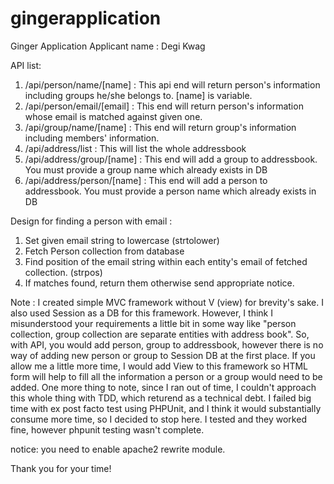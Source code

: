 # gingerapplication
Ginger Application
Applicant name : Degi Kwag

API list: 

1. /api/person/name/[name] : This api end will return person's information including groups he/she belongs to. [name] is variable.
2. /api/person/email/[email] : This end will return person's information whose email is matched against given one.
3. /api/group/name/[name] : This end will return group's information including members' information.
4. /api/address/list : This will list the whole addressbook
5. /api/address/group/[name] : This end will add a group to addressbook. You must provide a group name which already exists in DB
6. /api/address/person/[name] : This end will add a person to addressbook. You must provide a person name which already exists in DB

Design for finding a person with email : 
1. Set given email string to lowercase (strtolower)
2. Fetch Person collection from database 
3. Find position of the email string within each entity's email of fetched collection. (strpos)
4. If matches found, return them otherwise send appropriate notice.


Note : I created simple MVC framework without V (view) for brevity's sake. I also used Session as a DB for this framework. However, I think I misunderstood your requirements a little bit in some way like "person collection, group collection are separate entities with address book". So, with API, you would add person, group to addressbook, however there is no way of adding new person or group to Session DB at the first place. If you allow me a little more time, I would add View to this framework so HTML form will help to fill all the information a person or a group would need to be added. 
One more thing to note, since I ran out of time, I couldn't approach this whole thing with TDD, which returend as a technical debt. I failed big time with ex post facto test using PHPUnit, and I think it would substantially consume more time, so I decided to stop here.
I tested and they worked fine, however phpunit testing wasn't complete.

notice: you need to enable apache2 rewrite module.

Thank you for your time!

